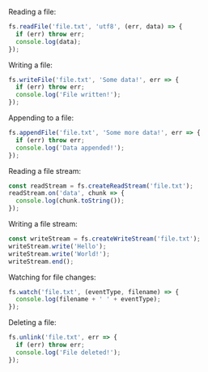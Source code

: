 Reading a file:
```js
fs.readFile('file.txt', 'utf8', (err, data) => {
  if (err) throw err;
  console.log(data);
});
```

Writing a file:
```js
fs.writeFile('file.txt', 'Some data!', err => {
  if (err) throw err;
  console.log('File written!'); 
});
```

Appending to a file:
```js
fs.appendFile('file.txt', 'Some more data!', err => {
  if (err) throw err;
  console.log('Data appended!'); 
});
```

Reading a file stream:
```js 
const readStream = fs.createReadStream('file.txt');
readStream.on('data', chunk => {
  console.log(chunk.toString()); 
});
``` 

Writing a file stream: 
```js
const writeStream = fs.createWriteStream('file.txt');
writeStream.write('Hello');
writeStream.write('World!');
writeStream.end();
```

Watching for file changes:
```js
fs.watch('file.txt', (eventType, filename) => {
  console.log(filename + ' ' + eventType); 
}); 
```

Deleting a file:
```js
fs.unlink('file.txt', err => {
  if (err) throw err; 
  console.log('File deleted!');
});
```

